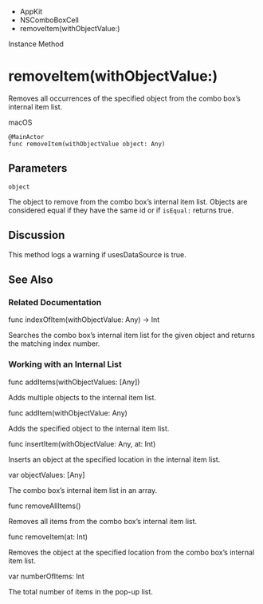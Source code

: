 

- AppKit
- NSComboBoxCell
-  removeItem(withObjectValue:) 

Instance Method

# removeItem(withObjectValue:)

Removes all occurrences of the specified object from the combo box’s internal item list.

macOS

``` source
@MainActor
func removeItem(withObjectValue object: Any)
```

## Parameters 

`object`  

The object to remove from the combo box’s internal item list. Objects are considered equal if they have the same id or if `isEqual:` returns true.

## Discussion

This method logs a warning if usesDataSource is true.

## See Also

### Related Documentation

func indexOfItem(withObjectValue: Any) -> Int

Searches the combo box’s internal item list for the given object and returns the matching index number.

### Working with an Internal List

func addItems(withObjectValues: [Any])

Adds multiple objects to the internal item list.

func addItem(withObjectValue: Any)

Adds the specified object to the internal item list.

func insertItem(withObjectValue: Any, at: Int)

Inserts an object at the specified location in the internal item list.

var objectValues: [Any]

The combo box’s internal item list in an array.

func removeAllItems()

Removes all items from the combo box’s internal item list.

func removeItem(at: Int)

Removes the object at the specified location from the combo box’s internal item list.

var numberOfItems: Int

The total number of items in the pop-up list.

